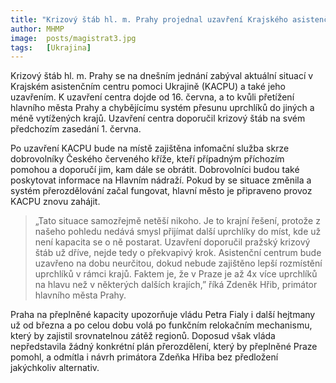 ```yaml
---
title: "Krizový štáb hl. m. Prahy projednal uzavření Krajského asistenčního centra pomoci Ukrajině"
author: MHMP
image: 	posts/magistrat3.jpg
tags:   [Ukrajina]
---
```


Krizový štáb hl. m. Prahy se na dnešním jednání zabýval aktuální situací v Krajském asistenčním centru pomoci Ukrajině (KACPU) a také jeho uzavřením. K uzavření centra dojde od 16. června, a to kvůli přetížení hlavního města Prahy a chybějícímu systém přesunu uprchlíků do jiných a méně vytížených krajů. Uzavření centra doporučil krizový štáb na svém předchozím zasedání 1. června.

Po uzavření KACPU bude na místě zajištěna infomační služba skrze dobrovolníky Českého červeného kříže, kteří případným příchozím pomohou a doporučí jim, kam dále se obrátit. Dobrovolníci budou také poskytovat informace na Hlavním nádraží. Pokud by se situace změnila a systém přerozdělování začal fungovat, hlavní město je připraveno provoz KACPU znovu zahájit.

> „Tato situace samozřejmě netěší nikoho. Je to krajní řešení, protože z našeho pohledu nedává smysl přijímat další uprchlíky do míst, kde už není kapacita se o ně postarat. Uzavření doporučil pražský krizový štáb už dříve, nejde tedy o překvapivý krok. Asistenční centrum bude uzavřeno na dobu neurčitou, dokud nebude zajištěno lepší rozmístění uprchlíků v rámci krajů. Faktem je, že v Praze je až 4x více uprchlíků na hlavu než v některých dalších krajích,” říká Zdeněk Hřib, primátor hlavního města Prahy.

Praha na přeplněné kapacity upozorňuje vládu Petra Fialy i další hejtmany už od března a po celou dobu volá po funkčním relokačním mechanismu, který by zajistil srovnatelnou zátěž regionů. Doposud však vláda nepředstavila žádný konkrétní plán přerozdělení, který by přeplněné Praze pomohl, a odmítla i návrh primátora Zdeňka Hřiba bez předložení jakýchkoliv alternativ.
